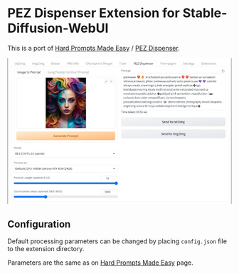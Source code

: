 # PEZ Dispenser Extension for Stable-Diffusion-WebUI

This is a port of [Hard Prompts Made Easy](https://github.com/YuxinWenRick/hard-prompts-made-easy) / [PEZ Dispenser](https://huggingface.co/spaces/tomg-group-umd/pez-dispenser).

![](screenshot.jpg)

## Configuration

Default processing parameters can be changed by placing `config.json` file to the extension directory.

Parameters are the same as on [Hard Prompts Made Easy](https://github.com/YuxinWenRick/hard-prompts-made-easy) page.
